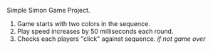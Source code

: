 
Simple Simon Game Project.

1. Game starts with two colors in the sequence.
2. Play speed increases by 50 milliseconds each round.
3. Checks each players "click" against sequence. *if not game over*


